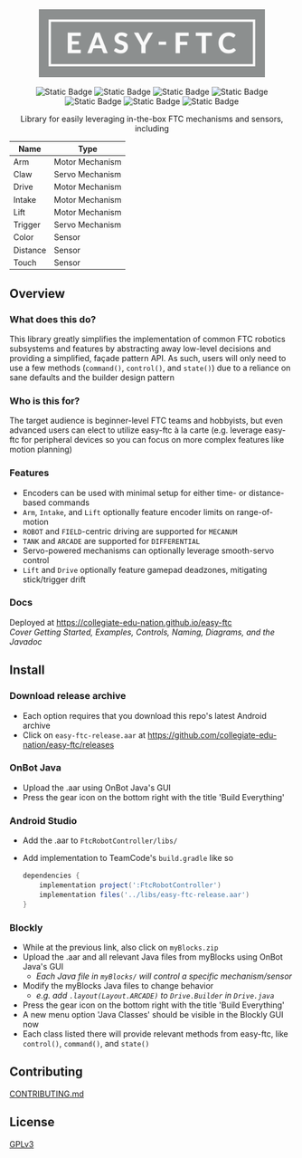 <div align="center">
<img src='docs/img/logo/easy-ftc_color.png' alt='easy-ftc' height=auto width=400px>

![Static Badge](https://img.shields.io/badge/Version-1.0-mediumblue?style=for-the-badge&labelColor=8C8F8F)
![Static Badge](https://img.shields.io/badge/FTC_SDK-10.1.1-mediumblue?style=for-the-badge&labelColor=8C8F8F)
![Static Badge](https://img.shields.io/badge/Android_API-30-mediumblue?style=for-the-badge&labelColor=8C8F8F)
![Static Badge](https://img.shields.io/badge/OpenJDK-21.0.4-mediumblue?style=for-the-badge&labelColor=8C8F8F)
![Static Badge](https://img.shields.io/badge/Platforms-Linux,_macOS,_Windows-forestgreen?style=for-the-badge&labelColor=8C8F8F)
![Static Badge](https://img.shields.io/badge/Coverage-97%25-forestgreen?style=for-the-badge&labelColor=8C8F8F)
![Static Badge](https://img.shields.io/badge/Powered_by_Nix-grey?logo=nixOS&logoColor=white&logoSize=auto&style=for-the-badge&color=8C8F8F)

Library for easily leveraging in-the-box FTC mechanisms and sensors, including

| Name     | Type            |
| -------- | --------------- |
| Arm      | Motor Mechanism |
| Claw     | Servo Mechanism |
| Drive    | Motor Mechanism |
| Intake   | Motor Mechanism |
| Lift     | Motor Mechanism |
| Trigger  | Servo Mechanism |
| Color    | Sensor          |
| Distance | Sensor          |
| Touch    | Sensor          |

</div>

## Overview

### What does this do?

This library greatly simplifies the implementation of common FTC robotics subsystems and features by abstracting away low-level decisions and providing a simplified, façade pattern API. As such, users will only need to use a few methods (`command()`, `control()`, and `state()`) due to a reliance on sane defaults and the builder design pattern

### Who is this for?

The target audience is beginner-level FTC teams and hobbyists, but even advanced users can elect to utilize easy-ftc à la carte (e.g. leverage easy-ftc for peripheral devices so you can focus on more complex features like motion planning)

### Features

- Encoders can be used with minimal setup for either time- or distance-based commands
- `Arm`, `Intake`, and `Lift` optionally feature encoder limits on range-of-motion
- `ROBOT` and `FIELD`-centric driving are supported for `MECANUM`
- `TANK` and `ARCADE` are supported for `DIFFERENTIAL`
- Servo-powered mechanisms can optionally leverage smooth-servo control
- `Lift` and `Drive` optionally feature gamepad deadzones, mitigating stick/trigger drift

### Docs

Deployed at https://collegiate-edu-nation.github.io/easy-ftc<br>
_Cover Getting Started, Examples, Controls, Naming, Diagrams, and the Javadoc_

## Install

### Download release archive

- Each option requires that you download this repo's latest Android archive
- Click on `easy-ftc-release.aar` at https://github.com/collegiate-edu-nation/easy-ftc/releases

### OnBot Java

- Upload the .aar using OnBot Java's GUI
- Press the gear icon on the bottom right with the title 'Build Everything'

### Android Studio

- Add the .aar to `FtcRobotController/libs/`
- Add implementation to TeamCode's `build.gradle` like so

  ```groovy
  dependencies {
      implementation project(':FtcRobotController')
      implementation files('../libs/easy-ftc-release.aar')
  }
  ```

### Blockly

- While at the previous link, also click on `myBlocks.zip`
- Upload the .aar and all relevant Java files from myBlocks using OnBot Java's GUI
  - _Each Java file in `myBlocks/` will control a specific mechanism/sensor_
- Modify the myBlocks Java files to change behavior
  - _e.g. add `.layout(Layout.ARCADE)` to `Drive.Builder` in `Drive.java`_
- Press the gear icon on the bottom right with the title 'Build Everything'
- A new menu option 'Java Classes' should be visible in the Blockly GUI now
- Each class listed there will provide relevant methods from easy-ftc, like `control()`, `command()`, and `state()`

## Contributing

[CONTRIBUTING.md](.github/CONTRIBUTING.md)

## License

[GPLv3](COPYING)

